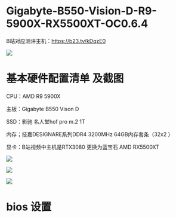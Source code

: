 #  Gigabyte-B550-Vision-D-R9-5900X-RX5500XT-OC0.6.4

B站对应测评主机：https://b23.tv/kDqzE0

![](https://github.com/Xmingbai/Gigabyte-B550-Vision-D-R9-5900X-RX5500XT-OC0.6.4/blob/main/%E5%B0%81%E9%9D%A2.jpg)


#  基本硬件配置清单 及截图

CPU：AMD R9 5900X

主板：Gigabyte B550 Vison D

SSD：影驰 名人堂hof pro m.2 1T

内存；技嘉DESIGNARE系列DDR4 3200MHz 64GB内存套条（32x2 ）

显卡：B站视频中主机是RTX3080 更换为蓝宝石 AMD RX5500XT


![](https://github.com/Xmingbai/Gigabyte-B550-Vision-D-R9-5900X-RX5500XT-OC0.6.4/blob/main/geekbench.png)

![](https://github.com/Xmingbai/Gigabyte-B550-Vision-D-R9-5900X-RX5500XT-OC0.6.4/blob/main/CPU.png)

![](https://github.com/Xmingbai/Gigabyte-B550-Vision-D-R9-5900X-RX5500XT-OC0.6.4/blob/main/R20.png)


#  bios 设置

